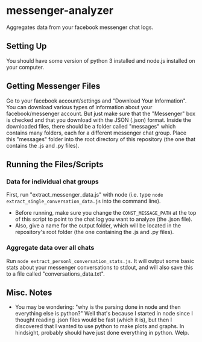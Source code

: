 # messenger-analyzer
Aggregates data from your facebook messenger chat logs.

## Setting Up
You should have some version of python 3 installed and node.js installed on
your computer.

## Getting Messenger Files
Go to your facebook account/settings and "Download Your Information". You can
download various types of information about your facebook/messenger account. But
just make sure that the "Messenger" box is checked and that you download with
the JSON (.json) format. Inside the downloaded files, there should be a folder
called "messages" which contains many folders, each for a different messenger
chat group. Place this "messages" folder into the root directory of this
repository (the one that contains the .js and .py files).

## Running the Files/Scripts
### Data for individual chat groups
First, run "extract_messenger_data.js" with node (i.e. type
`node extract_single_conversation_data.js` into the command line).
- Before running, make sure you change the `CONST_MESSAGE_PATH` at the top of
this script to point to the chat log you want to analyze (the .json file).
- Also, give a name for the output folder, which will be located in the
repository's root folder (the one containing the .js and .py files).

### Aggregate data over all chats
Run `node extract_personl_conversation_stats.js`. It will output some basic
stats about your messenger conversations to stdout, and will also save this
to a file called "conversations_data.txt".

## Misc. Notes
- You may be wondering: "why is the parsing done in node and then everything
else is python?" Well that's because I started in node since I thought reading
.json files would be fast (which it is), but then I discovered that I wanted
to use python to make plots and graphs. In hindsight, probably should have just
done everything in python. Welp.
